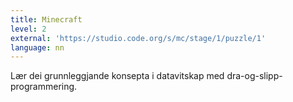 ```yaml
---
title: Minecraft
level: 2
external: 'https://studio.code.org/s/mc/stage/1/puzzle/1'
language: nn
---
```


Lær dei grunnleggjande konsepta i datavitskap med 
dra-og-slipp-programmering.
